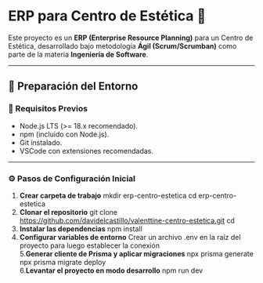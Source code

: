 # ERP para Centro de Estética 💅

Este proyecto es un **ERP (Enterprise Resource Planning)** para un Centro de Estética, desarrollado bajo metodología **Ágil (Scrum/Scrumban)** como parte de la materia **Ingeniería de Software**.
<hr>

## 🚀 Preparación del Entorno

### 🔑 Requisitos Previos
- Node.js LTS (>= 18.x recomendado).  
- npm (incluido con Node.js).  
- Git instalado.  
- VSCode con extensiones recomendadas.  

<hr>

### ⚙️ Pasos de Configuración Inicial

1. **Crear carpeta de trabajo**
   mkdir erp-centro-estetica
   cd erp-centro-estetica
   <br>
3. **Clonar el repositorio**
  git clone https://github.com/davidelcastillo/valenttine-centro-estetica.git
  cd <nombre-del-repositorio>
     <br>
4. **Instalar las dependencias**
  npm install
   <br>
6. **Configurar variables de entorno**
  Crear un archivo .env en la raíz del proyecto para luego establecer la conexión
   <br>
5.**Generar cliente de Prisma y aplicar migraciones**
  npx prisma generate
  npx prisma migrate deploy
   <br>
6.**Levantar el proyecto en modo desarrollo**
  npm run dev





